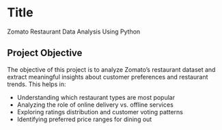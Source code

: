 # Title
Zomato Restaurant Data Analysis Using Python

## Project Objective
The objective of this project is to analyze Zomato’s restaurant dataset and extract meaningful insights about customer preferences and restaurant trends.
This helps in:
* Understanding which restaurant types are most popular
* Analyzing the role of online delivery vs. offline services
* Exploring ratings distribution and customer voting patterns
* Identifying preferred price ranges for dining out
